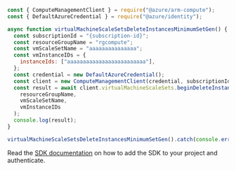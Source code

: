 ```javascript
const { ComputeManagementClient } = require("@azure/arm-compute");
const { DefaultAzureCredential } = require("@azure/identity");

async function virtualMachineScaleSetsDeleteInstancesMinimumSetGen() {
  const subscriptionId = "{subscription-id}";
  const resourceGroupName = "rgcompute";
  const vmScaleSetName = "aaaaaaaaaaaaaaa";
  const vmInstanceIDs = {
    instanceIds: ["aaaaaaaaaaaaaaaaaaaaaaaaa"],
  };
  const credential = new DefaultAzureCredential();
  const client = new ComputeManagementClient(credential, subscriptionId);
  const result = await client.virtualMachineScaleSets.beginDeleteInstancesAndWait(
    resourceGroupName,
    vmScaleSetName,
    vmInstanceIDs
  );
  console.log(result);
}

virtualMachineScaleSetsDeleteInstancesMinimumSetGen().catch(console.error);
```

Read the [SDK documentation](https://github.com/Azure/azure-sdk-for-js/blob/%40azure%2Farm-compute_17.3.1/sdk/compute/arm-compute/README.md) on how to add the SDK to your project and authenticate.

